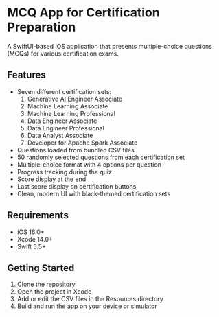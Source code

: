 # MCQ App for Certification Preparation

A SwiftUI-based iOS application that presents multiple-choice questions (MCQs) for various certification exams.

## Features

- Seven different certification sets:
  1. Generative AI Engineer Associate
  2. Machine Learning Associate
  3. Machine Learning Professional
  4. Data Engineer Associate
  5. Data Engineer Professional
  6. Data Analyst Associate
  7. Developer for Apache Spark Associate
- Questions loaded from bundled CSV files
- 50 randomly selected questions from each certification set
- Multiple-choice format with 4 options per question
- Progress tracking during the quiz
- Score display at the end
- Last score display on certification buttons
- Clean, modern UI with black-themed certification sets

## Requirements

- iOS 16.0+
- Xcode 14.0+
- Swift 5.5+

## Getting Started

1. Clone the repository
2. Open the project in Xcode
3. Add or edit the CSV files in the Resources directory
4. Build and run the app on your device or simulator